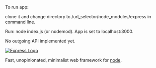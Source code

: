 To run app:

clone it and change directory to /url_selector/node_modules/express in command line.

Run: node index.js (or nodemod). App is set to localhost:3000.

No outgoing API implemented yet.







[![Express Logo](https://i.cloudup.com/zfY6lL7eFa-3000x3000.png)](http://expressjs.com/)

  Fast, unopinionated, minimalist web framework for [node](http://nodejs.org).

  

